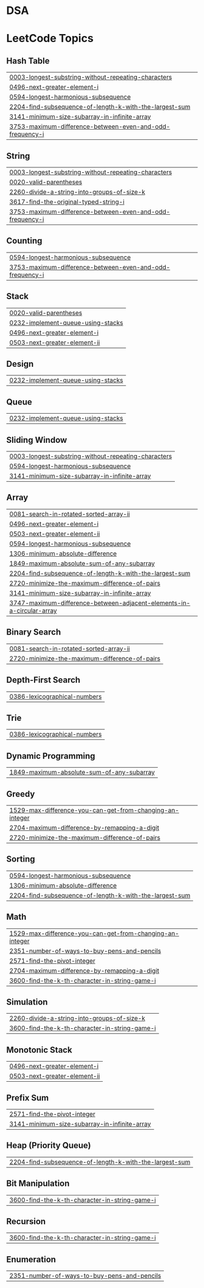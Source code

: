 # DSA
<!---LeetCode Topics Start-->
# LeetCode Topics
## Hash Table
|  |
| ------- |
| [0003-longest-substring-without-repeating-characters](https://github.com/VBsaini/DSA/tree/master/0003-longest-substring-without-repeating-characters) |
| [0496-next-greater-element-i](https://github.com/VBsaini/DSA/tree/master/0496-next-greater-element-i) |
| [0594-longest-harmonious-subsequence](https://github.com/VBsaini/DSA/tree/master/0594-longest-harmonious-subsequence) |
| [2204-find-subsequence-of-length-k-with-the-largest-sum](https://github.com/VBsaini/DSA/tree/master/2204-find-subsequence-of-length-k-with-the-largest-sum) |
| [3141-minimum-size-subarray-in-infinite-array](https://github.com/VBsaini/DSA/tree/master/3141-minimum-size-subarray-in-infinite-array) |
| [3753-maximum-difference-between-even-and-odd-frequency-i](https://github.com/VBsaini/DSA/tree/master/3753-maximum-difference-between-even-and-odd-frequency-i) |
## String
|  |
| ------- |
| [0003-longest-substring-without-repeating-characters](https://github.com/VBsaini/DSA/tree/master/0003-longest-substring-without-repeating-characters) |
| [0020-valid-parentheses](https://github.com/VBsaini/DSA/tree/master/0020-valid-parentheses) |
| [2260-divide-a-string-into-groups-of-size-k](https://github.com/VBsaini/DSA/tree/master/2260-divide-a-string-into-groups-of-size-k) |
| [3617-find-the-original-typed-string-i](https://github.com/VBsaini/DSA/tree/master/3617-find-the-original-typed-string-i) |
| [3753-maximum-difference-between-even-and-odd-frequency-i](https://github.com/VBsaini/DSA/tree/master/3753-maximum-difference-between-even-and-odd-frequency-i) |
## Counting
|  |
| ------- |
| [0594-longest-harmonious-subsequence](https://github.com/VBsaini/DSA/tree/master/0594-longest-harmonious-subsequence) |
| [3753-maximum-difference-between-even-and-odd-frequency-i](https://github.com/VBsaini/DSA/tree/master/3753-maximum-difference-between-even-and-odd-frequency-i) |
## Stack
|  |
| ------- |
| [0020-valid-parentheses](https://github.com/VBsaini/DSA/tree/master/0020-valid-parentheses) |
| [0232-implement-queue-using-stacks](https://github.com/VBsaini/DSA/tree/master/0232-implement-queue-using-stacks) |
| [0496-next-greater-element-i](https://github.com/VBsaini/DSA/tree/master/0496-next-greater-element-i) |
| [0503-next-greater-element-ii](https://github.com/VBsaini/DSA/tree/master/0503-next-greater-element-ii) |
## Design
|  |
| ------- |
| [0232-implement-queue-using-stacks](https://github.com/VBsaini/DSA/tree/master/0232-implement-queue-using-stacks) |
## Queue
|  |
| ------- |
| [0232-implement-queue-using-stacks](https://github.com/VBsaini/DSA/tree/master/0232-implement-queue-using-stacks) |
## Sliding Window
|  |
| ------- |
| [0003-longest-substring-without-repeating-characters](https://github.com/VBsaini/DSA/tree/master/0003-longest-substring-without-repeating-characters) |
| [0594-longest-harmonious-subsequence](https://github.com/VBsaini/DSA/tree/master/0594-longest-harmonious-subsequence) |
| [3141-minimum-size-subarray-in-infinite-array](https://github.com/VBsaini/DSA/tree/master/3141-minimum-size-subarray-in-infinite-array) |
## Array
|  |
| ------- |
| [0081-search-in-rotated-sorted-array-ii](https://github.com/VBsaini/DSA/tree/master/0081-search-in-rotated-sorted-array-ii) |
| [0496-next-greater-element-i](https://github.com/VBsaini/DSA/tree/master/0496-next-greater-element-i) |
| [0503-next-greater-element-ii](https://github.com/VBsaini/DSA/tree/master/0503-next-greater-element-ii) |
| [0594-longest-harmonious-subsequence](https://github.com/VBsaini/DSA/tree/master/0594-longest-harmonious-subsequence) |
| [1306-minimum-absolute-difference](https://github.com/VBsaini/DSA/tree/master/1306-minimum-absolute-difference) |
| [1849-maximum-absolute-sum-of-any-subarray](https://github.com/VBsaini/DSA/tree/master/1849-maximum-absolute-sum-of-any-subarray) |
| [2204-find-subsequence-of-length-k-with-the-largest-sum](https://github.com/VBsaini/DSA/tree/master/2204-find-subsequence-of-length-k-with-the-largest-sum) |
| [2720-minimize-the-maximum-difference-of-pairs](https://github.com/VBsaini/DSA/tree/master/2720-minimize-the-maximum-difference-of-pairs) |
| [3141-minimum-size-subarray-in-infinite-array](https://github.com/VBsaini/DSA/tree/master/3141-minimum-size-subarray-in-infinite-array) |
| [3747-maximum-difference-between-adjacent-elements-in-a-circular-array](https://github.com/VBsaini/DSA/tree/master/3747-maximum-difference-between-adjacent-elements-in-a-circular-array) |
## Binary Search
|  |
| ------- |
| [0081-search-in-rotated-sorted-array-ii](https://github.com/VBsaini/DSA/tree/master/0081-search-in-rotated-sorted-array-ii) |
| [2720-minimize-the-maximum-difference-of-pairs](https://github.com/VBsaini/DSA/tree/master/2720-minimize-the-maximum-difference-of-pairs) |
## Depth-First Search
|  |
| ------- |
| [0386-lexicographical-numbers](https://github.com/VBsaini/DSA/tree/master/0386-lexicographical-numbers) |
## Trie
|  |
| ------- |
| [0386-lexicographical-numbers](https://github.com/VBsaini/DSA/tree/master/0386-lexicographical-numbers) |
## Dynamic Programming
|  |
| ------- |
| [1849-maximum-absolute-sum-of-any-subarray](https://github.com/VBsaini/DSA/tree/master/1849-maximum-absolute-sum-of-any-subarray) |
## Greedy
|  |
| ------- |
| [1529-max-difference-you-can-get-from-changing-an-integer](https://github.com/VBsaini/DSA/tree/master/1529-max-difference-you-can-get-from-changing-an-integer) |
| [2704-maximum-difference-by-remapping-a-digit](https://github.com/VBsaini/DSA/tree/master/2704-maximum-difference-by-remapping-a-digit) |
| [2720-minimize-the-maximum-difference-of-pairs](https://github.com/VBsaini/DSA/tree/master/2720-minimize-the-maximum-difference-of-pairs) |
## Sorting
|  |
| ------- |
| [0594-longest-harmonious-subsequence](https://github.com/VBsaini/DSA/tree/master/0594-longest-harmonious-subsequence) |
| [1306-minimum-absolute-difference](https://github.com/VBsaini/DSA/tree/master/1306-minimum-absolute-difference) |
| [2204-find-subsequence-of-length-k-with-the-largest-sum](https://github.com/VBsaini/DSA/tree/master/2204-find-subsequence-of-length-k-with-the-largest-sum) |
## Math
|  |
| ------- |
| [1529-max-difference-you-can-get-from-changing-an-integer](https://github.com/VBsaini/DSA/tree/master/1529-max-difference-you-can-get-from-changing-an-integer) |
| [2351-number-of-ways-to-buy-pens-and-pencils](https://github.com/VBsaini/DSA/tree/master/2351-number-of-ways-to-buy-pens-and-pencils) |
| [2571-find-the-pivot-integer](https://github.com/VBsaini/DSA/tree/master/2571-find-the-pivot-integer) |
| [2704-maximum-difference-by-remapping-a-digit](https://github.com/VBsaini/DSA/tree/master/2704-maximum-difference-by-remapping-a-digit) |
| [3600-find-the-k-th-character-in-string-game-i](https://github.com/VBsaini/DSA/tree/master/3600-find-the-k-th-character-in-string-game-i) |
## Simulation
|  |
| ------- |
| [2260-divide-a-string-into-groups-of-size-k](https://github.com/VBsaini/DSA/tree/master/2260-divide-a-string-into-groups-of-size-k) |
| [3600-find-the-k-th-character-in-string-game-i](https://github.com/VBsaini/DSA/tree/master/3600-find-the-k-th-character-in-string-game-i) |
## Monotonic Stack
|  |
| ------- |
| [0496-next-greater-element-i](https://github.com/VBsaini/DSA/tree/master/0496-next-greater-element-i) |
| [0503-next-greater-element-ii](https://github.com/VBsaini/DSA/tree/master/0503-next-greater-element-ii) |
## Prefix Sum
|  |
| ------- |
| [2571-find-the-pivot-integer](https://github.com/VBsaini/DSA/tree/master/2571-find-the-pivot-integer) |
| [3141-minimum-size-subarray-in-infinite-array](https://github.com/VBsaini/DSA/tree/master/3141-minimum-size-subarray-in-infinite-array) |
## Heap (Priority Queue)
|  |
| ------- |
| [2204-find-subsequence-of-length-k-with-the-largest-sum](https://github.com/VBsaini/DSA/tree/master/2204-find-subsequence-of-length-k-with-the-largest-sum) |
## Bit Manipulation
|  |
| ------- |
| [3600-find-the-k-th-character-in-string-game-i](https://github.com/VBsaini/DSA/tree/master/3600-find-the-k-th-character-in-string-game-i) |
## Recursion
|  |
| ------- |
| [3600-find-the-k-th-character-in-string-game-i](https://github.com/VBsaini/DSA/tree/master/3600-find-the-k-th-character-in-string-game-i) |
## Enumeration
|  |
| ------- |
| [2351-number-of-ways-to-buy-pens-and-pencils](https://github.com/VBsaini/DSA/tree/master/2351-number-of-ways-to-buy-pens-and-pencils) |
<!---LeetCode Topics End-->